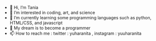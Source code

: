 - 👋 Hi, I’m Tania
- 👀 I’m interested in coding, art, and science
- 🌱 I’m currently learning some programming languages such as python, HTML/CSS, and javascript
- 💞️ My dream is to become a programmer
- 📫 How to reach me : twitter : yuharanita , instagram : yuuharanita

<!---
yuharanita/yuharanita is a ✨ special ✨ repository because its `README.md` (this file) appears on your GitHub profile.
You can click the Preview link to take a look at your changes.
--->
